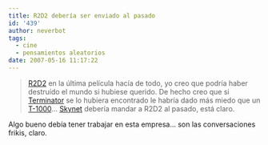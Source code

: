 ```yaml
---
title: R2D2 debería ser enviado al pasado
id: '439'
author: neverbot
tags:
  - cine
  - pensamientos aleatorios
date: 2007-05-16 11:17:22
---
```


> [R2D2](http://en.wikipedia.org/wiki/R2-D2) en la última película hacía de todo, yo creo que podría haber destruído el mundo si hubiese querido. De hecho creo que si [Terminator](http://en.wikipedia.org/wiki/The_Terminator) se lo hubiera encontrado le habría dado más miedo que un [T-1000](http://en.wikipedia.org/wiki/T-1000)... [Skyne](http://en.wikipedia.org/wiki/Skynet_%28fictional%29)[t](http://en.wikipedia.org/wiki/Skynet_%28fictional%29) debería mandar a R2D2 al pasado, está claro.

Algo bueno debía tener trabajar en esta empresa... son las conversaciones frikis, claro.
